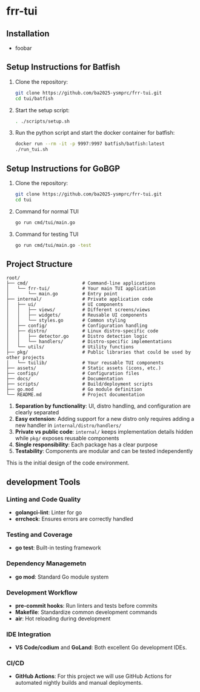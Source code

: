 # frr-tui

## Installation

- foobar

## Setup Instructions for Batfish

1. Clone the repository:
    ```bash
    git clone https://github.com/ba2025-ysmprc/frr-tui.git
    cd tui/batfish
    ```
2. Start the setup script:
    ```bash
    . ./scripts/setup.sh
    ```

3. Run the python script and start the docker container for batfish:
    ```bash
    docker run --rm -it -p 9997:9997 batfish/batfish:latest
    ./run_tui.sh
    ```

## Setup Instructions for GoBGP

1. Clone the repository:
    ```bash
    git clone https://github.com/ba2025-ysmprc/frr-tui.git
    cd tui
    ```
2. Command for normal TUI
    ```bash
    go run cmd/tui/main.go
    ```

3. Command for testing TUI
    ```bash
    go run cmd/tui/main.go -test
    ```


## Project Structure

```
root/
├── cmd/                    # Command-line applications
│   └── frr-tui/            # Your main TUI application
│       └── main.go         # Entry point
├── internal/               # Private application code
│   ├── ui/                 # UI components
│   │   ├── views/          # Different screens/views
│   │   ├── widgets/        # Reusable UI components
│   │   └── styles.go       # Common styling
│   ├── config/             # Configuration handling
│   ├── distro/             # Linux distro-specific code
│   │   ├── detector.go     # Distro detection logic
│   │   └── handlers/       # Distro-specific implementations
│   └── utils/              # Utility functions
├── pkg/                    # Public libraries that could be used by other projects
│   └── tuilib/             # Your reusable TUI components
├── assets/                 # Static assets (icons, etc.)
├── configs/                # Configuration files
├── docs/                   # Documentation
├── scripts/                # Build/deployment scripts
├── go.mod                  # Go module definition
└── README.md               # Project documentation
```

1. **Separation by functionality**: UI, distro handling, and configuration are clearly separated
2. **Easy extension**: Adding support for a new distro only requires adding a new handler in `internal/distro/handlers/`
3. **Private vs public code**: `internal/` keeps implementation details hidden while `pkg/` exposes reusable components
4. **Single responsibility**: Each package has a clear purpose
5. **Testability**: Components are modular and can be tested independently

This is the initial design of the code environment. 

## development Tools

### Linting and Code Quality

- **golangci-lint**: Linter for go
- **errcheck**: Ensures errors are correctly handled


### Testing and Coverage

- **go test**: Built-in testing framework

### Dependency Managemetn

- **go mod**: Standard Go module system

### Development Workflow

- **pre-commit hooks**: Run linters and tests before commits
- **Makefile**: Standardize common development commands
- **air**: Hot reloading during development

### IDE Integration

- **VS Code/codium** and **GoLand**: Both excellent Go development IDEs.

### CI/CD

- **GitHub Actions**: For this project we will use GitHub Actions for automated nightly builds and manual deployments.